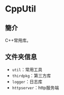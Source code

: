 # CppUtil

## 簡介
C++常用库。
## 文件夹信息

* `util`：常用工具
* `thirdpkg`：第三方库
* `logger`：日志库
* `httpserver`：http服务端
